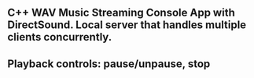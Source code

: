 ## C++ WAV Music Streaming Console App with DirectSound. Local server that handles multiple clients concurrently. 
## Playback controls: pause/unpause, stop
